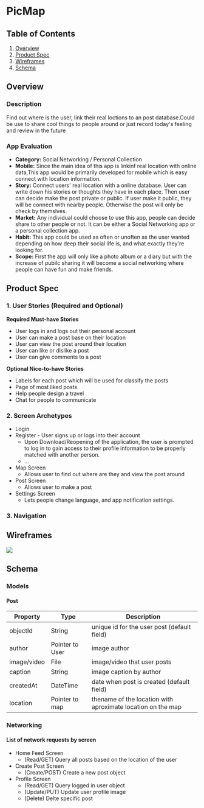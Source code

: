 # PicMap
## Table of Contents
1. [Overview](#Overview)
1. [Product Spec](#Product-Spec)
1. [Wireframes](#Wireframes)
1. [Schema](#Schema)

## Overview
### Description
Find out where is the user, link their real loctions to an post database.Could be use to share cool things to people around or just record today's feeling and review in the future

### App Evaluation
- **Category:** Social Networking / Personal Collection
- **Mobile:** Since the main idea of this app is linkinf real location with online data,This app would be primarily developed for mobile which is easy connect with location information.
- **Story:** Connect users' real location with a online database. User can write down his stories or thoughts they have in each place. Then user can decide make the post private or public. If user make it public, they will be connect with nearby people. Otherwise the post will only be check by themslves.
- **Market:** Any individual could choose to use this app, people can decide share to other people or not. It can be either a Social Networking app or a personal collection app.
- **Habit:** This app could be used as often or unoften as the user wanted depending on how deep their social life is, and what exactly they're looking for.
- **Scope:** First the app will only like a photo album or a diary but with the increase of pubilc sharing it will become a social networking where people can have fun and make friends.
## Product Spec
### 1. User Stories (Required and Optional)

**Required Must-have Stories**

* User logs in and logs out their personal account
* User can make a post base on their location
* User can view the post around their location
* User can like or dislike a post
* User can give comments to a post

**Optional Nice-to-have Stories**

* Labels for each post which will be used for classify the posts 
* Page of most liked posts
* Help people design a travel
* Chat for people to communicate

### 2. Screen Archetypes

* Login 
* Register - User signs up or logs into their account
   * Upon Download/Reopening of the application, the user is prompted to log in to gain access to their profile information to be properly matched with another person. 
   * ...
* Map Screen
   * Allows user to find out where are they and view the post around
* Post Screen
   * Allows user to make a post
* Settings Screen
   * Lets people change language, and app notification settings.

### 3. Navigation

## Wireframes
<img src="https://i.imgur.com/JeCu8rb.jpg">

## Schema 
### Models
#### Post

   | Property      | Type     | Description |
   | ------------- | -------- | ------------|
   | objectId      | String   | unique id for the user post (default field) |
   | author        | Pointer to User| image author |
   | image/video   | File     | image/video that user posts |
   | caption       | String   | image caption by author |
   | createdAt     | DateTime | date when post is created (default field) |
   | location      | Pointer to map     | thename of the location with aproximate location on the map |
   
   
### Networking
#### List of network requests by screen
   - Home Feed Screen
      - (Read/GET) Query all posts based on the location of the user 
   - Create Post Screen
      - (Create/POST) Create a new post object
   - Profile Screen
      - (Read/GET) Query logged in user object
      - (Update/PUT) Update user profile image
      - (Delete) Delte specific post 



